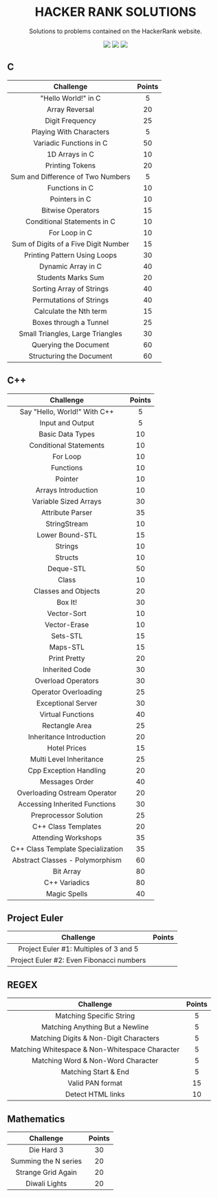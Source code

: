 <h1 align="center">HACKER RANK SOLUTIONS</h1>

<p align="center">
    Solutions to problems contained on the HackerRank website.
</p>

<p align="center">
	<img src="https://img.shields.io/badge/Problems%20Solved-81-brightgreen.svg">
	<img src="https://img.shields.io/badge/Language-C/C++/Python-brightgreen.svg">
	<img src="https://img.shields.io/badge/Latest%20Update-05/12/2023-brightgreen.svg">
</p>

## C

|                                                          Challenge                                                         | Points |
|:--------------------------------------------------------------------------------------------------------------------------:|:------:|
| "Hello World!" in C                                                                                                        |    5   |
| Array Reversal                                                                                                             |   20   |
| Digit Frequency                                                                                                            |   25   |
| Playing With Characters                                                                                                    |    5   |
| Variadic Functions in C                                                                                                    |   50   |
| 1D Arrays in C                                                                                                             |   10   |
| Printing Tokens                                                                                                            |   20   |
| Sum and Difference of Two Numbers                                                                                          |    5   |
| Functions in C                                                                                                             |   10   |
| Pointers in C                                                                                                              |   10   |
| Bitwise Operators                                                                                                          |   15   |
| Conditional Statements in C                                                                                                |   10   |
| For Loop in C                                                                                                              |   10   |
| Sum of Digits of a Five Digit Number                                                                                       |   15   |
| Printing Pattern Using Loops                                                                                               |   30   |
| Dynamic Array in C                                                                                                         |   40   |
| Students Marks Sum                                                                                                         |   20   |
| Sorting Array of Strings                                                                                                   |   40   |
| Permutations of Strings                                                                                                    |   40   |
| Calculate the Nth term                                                                                                     |   15   |
| Boxes through a Tunnel                                                                                                     |   25   |
| Small Triangles, Large Triangles                                                                                           |   30   |
| Querying the Document                                                                                                      |   60   |
| Structuring the Document                                                                                                   |   60   | 

## C++

|                                                          Challenge                                                         | Points |
|:--------------------------------------------------------------------------------------------------------------------------:|:------:|
| Say "Hello, World!" With C++                                                                                               |    5   |
| Input and Output                                                                                                           |    5   |
| Basic Data Types                                                                                                           |   10   |
| Conditional Statements                                                                                                     |   10   |
| For Loop                                                                                                                   |   10   |
| Functions                                                                                                                  |   10   |
| Pointer                                                                                                                    |   10   |
| Arrays Introduction                                                                                                        |   10   |
| Variable Sized Arrays                                                                                                      |   30   |
| Attribute Parser                                                                                                           |   35   |
| StringStream                                                                                                               |   10   |
| Lower Bound-STL                                                                                                            |   15   |
| Strings                                                                                                                    |   10   |
| Structs                                                                                                                    |   10   |
| Deque-STL                                                                                                                  |   50   |
| Class                                                                                                                      |   10   |
| Classes and Objects                                                                                                        |   20   |
| Box It!                                                                                                                    |   30   |
| Vector-Sort                                                                                                                |   10   |
| Vector-Erase                                                                                                               |   10   |
| Sets-STL                                                                                                                   |   15   |
| Maps-STL                                                                                                                   |   15   |
| Print Pretty                                                                                                               |   20   |
| Inherited Code                                                                                                             |   30   |
| Overload Operators                                                                                                         |   30   |
| Operator Overloading                                                                                                       |   25   |
| Exceptional Server                                                                                                         |   30   |
| Virtual Functions                                                                                                          |   40   |
| Rectangle Area                                                                                                             |   25   |
| Inheritance Introduction                                                                                                   |   20   |
| Hotel Prices                                                                                                               |   15   |
| Multi Level Inheritance                                                                                                    |   25   |
| Cpp Exception Handling                                                                                                     |   20   |
| Messages Order                                                                                                             |   40   |
| Overloading Ostream Operator                                                                                               |   20   |
| Accessing Inherited Functions                                                                                              |   30   |
| Preprocessor Solution                                                                                                      |   25   |
| C++ Class Templates                                                                                                        |   20   |
| Attending Workshops                                                                                                        |   35   |
| C++ Class Template Specialization                                                                                          |   35   |
| Abstract Classes - Polymorphism                                                                                            |   60   |
| Bit Array                                                                                                                  |   80   |
| C++ Variadics                                                                                                              |   80   |
| Magic Spells                                                                                                               |   40   |

## Project Euler

|                                                          Challenge                                                         | Points |
|:--------------------------------------------------------------------------------------------------------------------------:|:------:|
| Project Euler #1: Multiples of 3 and 5                                                                                     |        |
| Project Euler #2: Even Fibonacci numbers                                                                                   |        |

## REGEX

|                                                          Challenge                                                         | Points |
|:--------------------------------------------------------------------------------------------------------------------------:|:------:|
| Matching Specific String                                                                                                   |    5   |
| Matching Anything But a Newline                                                                                            |    5   |
| Matching Digits & Non-Digit Characters                                                                                     |    5   |
| Matching Whitespace & Non-Whitespace Character                                                                             |    5   |
| Matching Word & Non-Word Character                                                                                         |    5   |
| Matching Start & End                                                                                                       |    5   |
| Valid PAN format                                                                                                           |   15   |
| Detect HTML links                                                                                                          |   10   |

## Mathematics

|                                                          Challenge                                                         | Points |
|:--------------------------------------------------------------------------------------------------------------------------:|:------:|
| Die Hard 3                                                                                                                 |   30   |
| Summing the N series                                                                                                       |   20   |
| Strange Grid Again                                                                                                         |   20   |
| Diwali Lights                                                                                                              |   20   |
